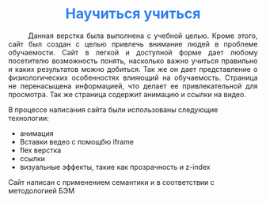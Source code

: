 <h1 align="center" style="color: #2f80ed">Научиться учиться</h1>
<p align="justify" style="text-indent: 40px">Данная верстка была выполнена с учебной целью. Кроме этого, сайт был создан с целью привлечь внимание людей в проблеме обучаемости. Сайт в легкой и доступной форме дает любому посетителю возможность понять, насколько важно учиться правильно и каких результатов можно добиться. Так же он дает представление о физиологических особенностях влияющий на обучаемость. Страница не перенасыщена информацией, что делает ее привлекательной для просмотра. Так же страница содержит анимацию и ссылки на видео. 
</p>
<P>В процессе написания сайта были использованы следующие технологии:</p>
<ul>
<li>анимация</li>
<li>Вставки ведео с помощбю iframe</li>
<li>flex верстка</li>
<li>ссылки</li>
<li>визуальные эффекты, такие как прозрачность и z-index</li>
</ul>
<p>Сайт написан с применением семантики и в соответствии с методологией БЭМ</p>
